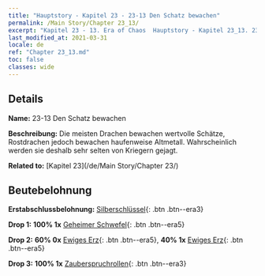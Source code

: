 ```yaml
---
title: "Hauptstory - Kapitel 23 - 23-13 Den Schatz bewachen"
permalink: /Main Story/Chapter 23_13/
excerpt: "Kapitel 23 - 13. Era of Chaos  Hauptstory - Kapitel 23_13. 23-13 Den Schatz bewachen"
last_modified_at: 2021-03-31
locale: de
ref: "Chapter 23_13.md"
toc: false
classes: wide
---
```


## Details

 **Name:** 23-13 Den Schatz bewachen

 **Beschreibung:** Die meisten Drachen bewachen wertvolle Schätze, Rostdrachen jedoch bewachen haufenweise Altmetall. Wahrscheinlich werden sie deshalb sehr selten von Kriegern gejagt.

 **Related to:** [Kapitel 23](/de/Main Story/Chapter 23/)

## Beutebelohnung

 **Erstabschlussbelohnung:** [Silberschlüssel](/de/Items/con_693/){: .btn .btn--era3}

 **Drop 1:** **100% 1x** [Geheimer Schwefel](/de/Items/mat_78/){: .btn .btn--era5}

 **Drop 2:** **60% 0x** [Ewiges Erz](/de/Items/mat_68/){: .btn .btn--era5}, **40% 1x** [Ewiges Erz](/de/Items/mat_68/){: .btn .btn--era5}

 **Drop 3:** **100% 1x** [Zauberspruchrollen](/de/Items/con_694/){: .btn .btn--era3}

